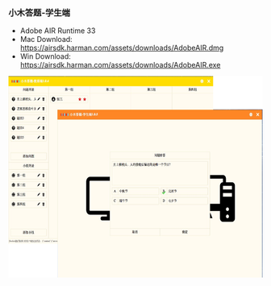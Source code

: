 ###  小木答题-学生端

* Adobe AIR Runtime 33
* Mac Download: https://airsdk.harman.com/assets/downloads/AdobeAIR.dmg
* Win Download: https://airsdk.harman.com/assets/downloads/AdobeAIR.exe

<img src="https://raw.githubusercontent.com/wosxieez/XiaoMuStudent/master/screenshot/screen1.png" alt="" width="600" height="400"/>
